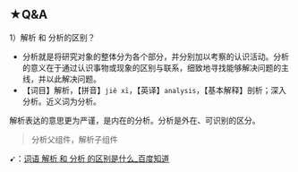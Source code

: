 ## ★Q&A

1）解析 和 分析的区别？

- 分析就是将研究对象的整体分为各个部分，并分别加以考察的认识活动。分析的意义在于通过认识事物或现象的区别与联系，细致地寻找能够解决问题的主线，并以此解决问题。
- 【词目】解析，【拼音】`jiě xī`，【英译】`analysis`，【基本解释】剖析；深入分析。近义词为分析。

解析表达的意思更为严谨，是内在的分析。分析是外在、可识别的区分。

> 分析父组件，解析子组件

➹：[词语 解析 和 分析 的区别是什么_百度知道](https://zhidao.baidu.com/question/620729114991460172.html)